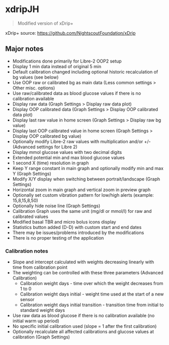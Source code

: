 # xdripJH
> Modified version of xDrip+

 xDrip+ source: https://github.com/NightscoutFoundation/xDrip

## Major notes
* Modifications done primarily for Libre-2 OOP2 setup
* Display 1 min data instead of original 5 min
* Default calibration changed including optional historic recalculation of bg values (see below)
* Use OOP raw or calibrated bg as main data (Less common settings > Other misc. options)
* Use raw/calibrated data as blood glucose values if there is no calibration available
* Display raw data (Graph Settings > Display raw data plot)
* Display OOP calibrated data (Graph Settings > Display OOP calibrated data plot)
* Display last raw value in home screen (Graph Settings > Display raw bg value)
* Display last OOP calibrated value in home screen (Graph Settings > Display OOP calibrated bg value)
* Optionally modify Libre-2 raw values with multiplication and/or +/- (Advanced settings for Libre 2)
* Display mmol glucose values with two decimal digits
* Extended potential min and max blood glucose values
* 1 second X (time) resolution in graph
* Keep Y range constant in main graph and optionally modify min and max Y (Graph Settings)
* Modify X/Y display when switching between portrait/landscape (Graph Settings)
* Horizontal zoom in main graph and vertical zoom in preview graph
* Optionally set custom vibration pattern for low/high alerts (example: 15,8,15,8,50)
* Optionally hide noise line (Graph Settings)
* Calibration Graph uses the same unit (mg/dl or mmol/l) for raw and calibrated values
* Modified basal TBR and micro bolus icons display
* Statistics button added (D-D) with custom start and end dates
* There may be issues/problems introduced by the modifications
* There is no proper testing of the application

### Calibration notes
* Slope and intercept calculated with weights decreasing linearly with time from calibration point
* The weighting can be controlled with these three parameters (Advanced Calibration)
  - Calibration weight days - time over which the weight decreases from 1 to 0
  - Calibration weight days initial - weight time used at the start of a new sensor
  - Calibration weight days initial transition - transition time from initial to standard weight days
* Use raw data as blood glucose if there is no calibration available (no initial warm up period)
* No specific initial calibration used (slope = 1 after the first calibration)
* Optionally recalculate all affected calibrations and glucose values at calibration (Graph Settings)
